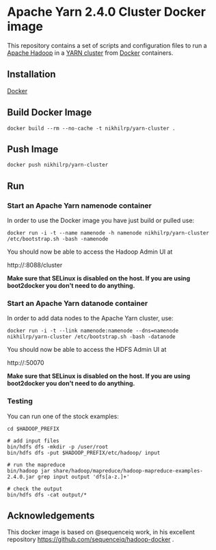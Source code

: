 # Apache Yarn 2.4.0 Cluster Docker image

This repository contains a set of scripts and configuration files to run a [Apache Hadoop](https://hadoop.apache.org/) in a [YARN cluster](http://hadoop.apache.org/docs/current/hadoop-yarn/hadoop-yarn-site/YARN.html) from [Docker](https://www.docker.io/) containers.

## Installation

[Docker](https://www.docker.com/)

## Build Docker Image

    docker build --rm --no-cache -t nikhilrp/yarn-cluster .

## Push Image

    docker push nikhilrp/yarn-cluster

## Run

### Start an Apache Yarn namenode container

In order to use the Docker image you have just build or pulled use:

```
docker run -i -t --name namenode -h namenode nikhilrp/yarn-cluster /etc/bootstrap.sh -bash -namenode
```

You should now be able to access the Hadoop Admin UI at

http://<host>:8088/cluster

**Make sure that SELinux is disabled on the host. If you are using boot2docker you don't need to do anything.**

### Start an Apache Yarn datanode container

In order to add data nodes to the Apache Yarn cluster, use:

```
docker run -i -t --link namenode:namenode --dns=namenode nikhilrp/yarn-cluster /etc/bootstrap.sh -bash -datanode
```

You should now be able to access the HDFS Admin UI at

http://<host>:50070

**Make sure that SELinux is disabled on the host. If you are using boot2docker you don't need to do anything.**

### Testing

You can run one of the stock examples:

```
cd $HADOOP_PREFIX

# add input files
bin/hdfs dfs -mkdir -p /user/root
bin/hdfs dfs -put $HADOOP_PREFIX/etc/hadoop/ input

# run the mapreduce
bin/hadoop jar share/hadoop/mapreduce/hadoop-mapreduce-examples-2.4.0.jar grep input output 'dfs[a-z.]+'

# check the output
bin/hdfs dfs -cat output/*
```

## Acknowledgements

This docker image is based on @sequenceiq work, in his excellent repository https://github.com/sequenceiq/hadoop-docker .
